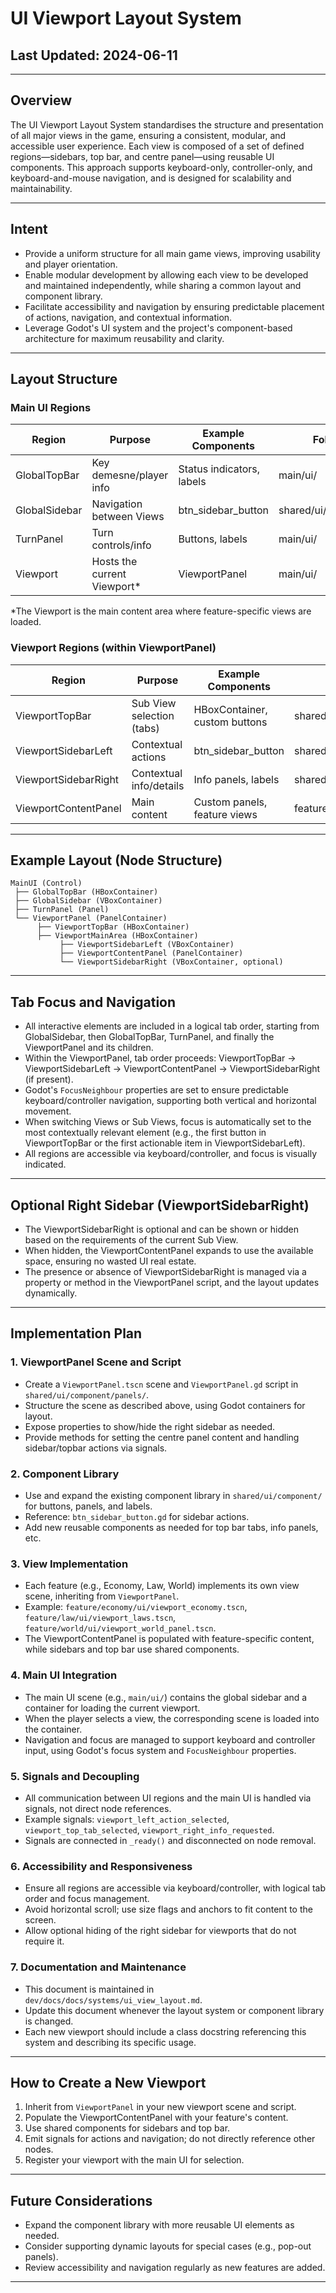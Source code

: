 # UI Viewport Layout System

## Last Updated: 2024-06-11

---

## Overview

The UI Viewport Layout System standardises the structure and presentation of all major views in the game, ensuring a consistent, modular, and accessible user experience. Each view is composed of a set of defined regions—sidebars, top bar, and centre panel—using reusable UI components. This approach supports keyboard-only, controller-only, and keyboard-and-mouse navigation, and is designed for scalability and maintainability.

---

## Intent

- Provide a uniform structure for all main game views, improving usability and player orientation.
- Enable modular development by allowing each view to be developed and maintained independently, while sharing a common layout and component library.
- Facilitate accessibility and navigation by ensuring predictable placement of actions, navigation, and contextual information.
- Leverage Godot's UI system and the project's component-based architecture for maximum reusability and clarity.

---

## Layout Structure

### Main UI Regions

| Region           | Purpose                        | Example Components                | Folder Location                      |
|------------------|-------------------------------|-----------------------------------|--------------------------------------|
| GlobalTopBar     | Key demesne/player info        | Status indicators, labels         | main/ui/                             |
| GlobalSidebar    | Navigation between Views       | btn_sidebar_button                | shared/ui/component/buttons/         |
| TurnPanel        | Turn controls/info             | Buttons, labels                   | main/ui/                             |
| Viewport         | Hosts the current Viewport*    | ViewportPanel                     | main/ui/                             |

*The Viewport is the main content area where feature-specific views are loaded.

### Viewport Regions (within ViewportPanel)

| Region                | Purpose                        | Example Components                | Folder Location                      |
|-----------------------|--------------------------------|-----------------------------------|--------------------------------------|
| ViewportTopBar        | Sub View selection (tabs)      | HBoxContainer, custom buttons     | shared/ui/component/panels/          |
| ViewportSidebarLeft   | Contextual actions             | btn_sidebar_button                | shared/ui/component/buttons/         |
| ViewportSidebarRight  | Contextual info/details        | Info panels, labels               | shared/ui/component/labels/          |
| ViewportContentPanel  | Main content                   | Custom panels, feature views      | feature/*/ui/                        |

---

## Example Layout (Node Structure)

```
MainUI (Control)
 ├── GlobalTopBar (HBoxContainer)
 ├── GlobalSidebar (VBoxContainer)
 ├── TurnPanel (Panel)
 └── ViewportPanel (PanelContainer)
      ├── ViewportTopBar (HBoxContainer)
      ├── ViewportMainArea (HBoxContainer)
           ├── ViewportSidebarLeft (VBoxContainer)
           ├── ViewportContentPanel (PanelContainer)
           └── ViewportSidebarRight (VBoxContainer, optional)
```

---

## Tab Focus and Navigation

- All interactive elements are included in a logical tab order, starting from GlobalSidebar, then GlobalTopBar, TurnPanel, and finally the ViewportPanel and its children.
- Within the ViewportPanel, tab order proceeds: ViewportTopBar → ViewportSidebarLeft → ViewportContentPanel → ViewportSidebarRight (if present).
- Godot's `FocusNeighbour` properties are set to ensure predictable keyboard/controller navigation, supporting both vertical and horizontal movement.
- When switching Views or Sub Views, focus is automatically set to the most contextually relevant element (e.g., the first button in ViewportTopBar or the first actionable item in ViewportSidebarLeft).
- All regions are accessible via keyboard/controller, and focus is visually indicated.

---

## Optional Right Sidebar (ViewportSidebarRight)

- The ViewportSidebarRight is optional and can be shown or hidden based on the requirements of the current Sub View.
- When hidden, the ViewportContentPanel expands to use the available space, ensuring no wasted UI real estate.
- The presence or absence of ViewportSidebarRight is managed via a property or method in the ViewportPanel script, and the layout updates dynamically.

---

## Implementation Plan

### 1. ViewportPanel Scene and Script
- Create a `ViewportPanel.tscn` scene and `ViewportPanel.gd` script in `shared/ui/component/panels/`.
- Structure the scene as described above, using Godot containers for layout.
- Expose properties to show/hide the right sidebar as needed.
- Provide methods for setting the centre panel content and handling sidebar/topbar actions via signals.

### 2. Component Library
- Use and expand the existing component library in `shared/ui/component/` for buttons, panels, and labels.
- Reference: `btn_sidebar_button.gd` for sidebar actions.
- Add new reusable components as needed for top bar tabs, info panels, etc.

### 3. View Implementation
- Each feature (e.g., Economy, Law, World) implements its own view scene, inheriting from `ViewportPanel`.
- Example: `feature/economy/ui/viewport_economy.tscn`, `feature/law/ui/viewport_laws.tscn`, `feature/world/ui/viewport_world_panel.tscn`.
- The ViewportContentPanel is populated with feature-specific content, while sidebars and top bar use shared components.

### 4. Main UI Integration
- The main UI scene (e.g., `main/ui/`) contains the global sidebar and a container for loading the current viewport.
- When the player selects a view, the corresponding scene is loaded into the container.
- Navigation and focus are managed to support keyboard and controller input, using Godot's focus system and `FocusNeighbour` properties.

### 5. Signals and Decoupling
- All communication between UI regions and the main UI is handled via signals, not direct node references.
- Example signals: `viewport_left_action_selected`, `viewport_top_tab_selected`, `viewport_right_info_requested`.
- Signals are connected in `_ready()` and disconnected on node removal.

### 6. Accessibility and Responsiveness
- Ensure all regions are accessible via keyboard/controller, with logical tab order and focus management.
- Avoid horizontal scroll; use size flags and anchors to fit content to the screen.
- Allow optional hiding of the right sidebar for viewports that do not require it.

### 7. Documentation and Maintenance
- This document is maintained in `dev/docs/docs/systems/ui_view_layout.md`.
- Update this document whenever the layout system or component library is changed.
- Each new viewport should include a class docstring referencing this system and describing its specific usage.

---

## How to Create a New Viewport

1. Inherit from `ViewportPanel` in your new viewport scene and script.
2. Populate the ViewportContentPanel with your feature's content.
3. Use shared components for sidebars and top bar.
4. Emit signals for actions and navigation; do not directly reference other nodes.
5. Register your viewport with the main UI for selection.

---

## Future Considerations

- Expand the component library with more reusable UI elements as needed.
- Consider supporting dynamic layouts for special cases (e.g., pop-out panels).
- Review accessibility and navigation regularly as new features are added.

--- 